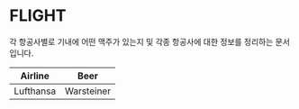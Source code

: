 # FLIGHT
각 항공사별로 기내에 어떤 맥주가 있는지 및 각종 항공사에 대한 정보를 정리하는 문서입니다.

| Airline   | Beer       |
| --------- | ---------- |
| Lufthansa | Warsteiner |
